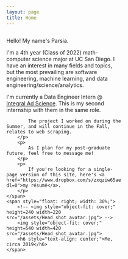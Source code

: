 ```yaml
---
layout: page
title: Home
---
```


<div style="display: inline-block">
    <span style="float: left; width: 60%;">
        <p>Hello! My name's Parsia.</p>
        <p>
            I'm a 4th year (Class of 2022) math-computer science major at UC San Diego.
            I have an interest in many fields and topics, but the most prevailing are 
            software engineering, machine learning, and data engineering/science/analytics.
        </p>
        <p>
            I'm currently a Data Engineer Intern @ <a href="https://integralads.com/">Integral Ad Science</a>. This is my second internship with them in the same role.

            The project I worked on during the Summer, and will continue in the Fall, relates to web scraping.
        </p>
        <p>
            As I plan for my post-graduate future, feel free to message me!
        </p>
        <p>
            If you're looking for a single-page version of this site, here's <a href="https://www.dropbox.com/s/zxqziw65aev5gk4/PH_Res_9232021.pdf?dl=0">my résumé</a>.
        </p>
    </span>
    <span style="float: right; width: 30%;">
        <!-- <img style="object-fit: cover;" height=240 width=220 src="/assets/Head_shot_avatar.jpg"> -->
        <img style="object-fit: cover;" height=540 width=420 src="/assets/Head_shot_avatar.jpg">
        <h6 style="text-align: center;">Me, circa 2019</h6>
    </span>
</div>